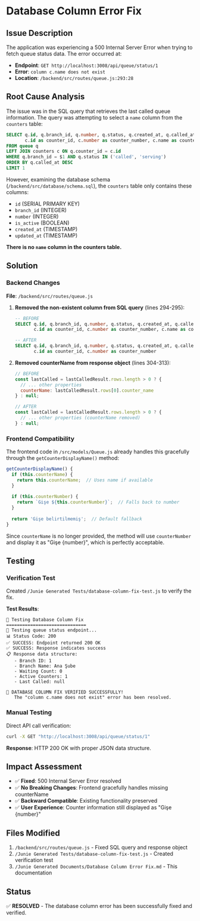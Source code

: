 # Database Column Error Fix

## Issue Description
The application was experiencing a 500 Internal Server Error when trying to fetch queue status data. The error occurred at:
- **Endpoint**: `GET http://localhost:3008/api/queue/status/1`
- **Error**: `column c.name does not exist`
- **Location**: `/backend/src/routes/queue.js:293:28`

## Root Cause Analysis
The issue was in the SQL query that retrieves the last called queue information. The query was attempting to select a `name` column from the `counters` table:

```sql
SELECT q.id, q.branch_id, q.number, q.status, q.created_at, q.called_at,
       c.id as counter_id, c.number as counter_number, c.name as counter_name
FROM queue q
LEFT JOIN counters c ON q.counter_id = c.id
WHERE q.branch_id = $1 AND q.status IN ('called', 'serving')
ORDER BY q.called_at DESC
LIMIT 1
```

However, examining the database schema (`/backend/src/database/schema.sql`), the `counters` table only contains these columns:
- `id` (SERIAL PRIMARY KEY)
- `branch_id` (INTEGER)
- `number` (INTEGER)
- `is_active` (BOOLEAN)
- `created_at` (TIMESTAMP)
- `updated_at` (TIMESTAMP)

**There is no `name` column in the counters table.**

## Solution
### Backend Changes
**File**: `/backend/src/routes/queue.js`

1. **Removed the non-existent column from SQL query** (lines 294-295):
   ```sql
   -- BEFORE
   SELECT q.id, q.branch_id, q.number, q.status, q.created_at, q.called_at,
          c.id as counter_id, c.number as counter_number, c.name as counter_name
   
   -- AFTER
   SELECT q.id, q.branch_id, q.number, q.status, q.created_at, q.called_at,
          c.id as counter_id, c.number as counter_number
   ```

2. **Removed counterName from response object** (lines 304-313):
   ```javascript
   // BEFORE
   const lastCalled = lastCalledResult.rows.length > 0 ? {
     // ... other properties
     counterName: lastCalledResult.rows[0].counter_name
   } : null;
   
   // AFTER
   const lastCalled = lastCalledResult.rows.length > 0 ? {
     // ... other properties (counterName removed)
   } : null;
   ```

### Frontend Compatibility
The frontend code in `/src/models/Queue.js` already handles this gracefully through the `getCounterDisplayName()` method:

```javascript
getCounterDisplayName() {
  if (this.counterName) {
    return this.counterName;  // Uses name if available
  }
  
  if (this.counterNumber) {
    return `Gişe ${this.counterNumber}`;  // Falls back to number
  }
  
  return 'Gişe belirtilmemiş';  // Default fallback
}
```

Since `counterName` is no longer provided, the method will use `counterNumber` and display it as "Gişe {number}", which is perfectly acceptable.

## Testing
### Verification Test
Created `/Junie Generated Tests/database-column-fix-test.js` to verify the fix.

**Test Results**:
```
🧪 Testing Database Column Fix
==============================
📡 Testing queue status endpoint...
📊 Status Code: 200
✅ SUCCESS: Endpoint returned 200 OK
✅ SUCCESS: Response indicates success
📋 Response data structure:
   - Branch ID: 1
   - Branch Name: Ana Şube
   - Waiting Count: 0
   - Active Counters: 1
   - Last Called: null

🎉 DATABASE COLUMN FIX VERIFIED SUCCESSFULLY!
   The "column c.name does not exist" error has been resolved.
```

### Manual Testing
Direct API call verification:
```bash
curl -X GET "http://localhost:3008/api/queue/status/1"
```

**Response**: HTTP 200 OK with proper JSON data structure.

## Impact Assessment
- ✅ **Fixed**: 500 Internal Server Error resolved
- ✅ **No Breaking Changes**: Frontend gracefully handles missing counterName
- ✅ **Backward Compatible**: Existing functionality preserved
- ✅ **User Experience**: Counter information still displayed as "Gişe {number}"

## Files Modified
1. `/backend/src/routes/queue.js` - Fixed SQL query and response object
2. `/Junie Generated Tests/database-column-fix-test.js` - Created verification test
3. `/Junie Generated Documents/Database Column Error Fix.md` - This documentation

## Status
✅ **RESOLVED** - The database column error has been successfully fixed and verified.